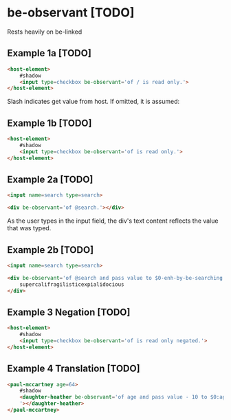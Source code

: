 # be-observant [TODO]

Rests heavily on be-linked

## Example 1a [TODO]

```html
<host-element>
    #shadow
    <input type=checkbox be-observant='of / is read only.'>
</host-element>
```

Slash indicates get value from host.  If omitted, it is assumed:

## Example 1b [TODO]

```html
<host-element>
    #shadow
    <input type=checkbox be-observant='of is read only.'>
</host-element>
```

## Example 2a [TODO]

```html
<input name=search type=search>

<div be-observant='of @search.'></div>
```

As the user types in the input field, the div's text content reflects the value that was typed.

## Example 2b [TODO]

```html
<input name=search type=search>

<div be-observant='of @search and pass value to $0-enh-by-be-searching : for text.'>
    supercalifragilisticexpialidocious
</div>
```

## Example 3  Negation [TODO]

```html
<host-element>
    #shadow
    <input type=checkbox be-observant='of is read only negated.'>
</host-element>
```

## Example 4 Translation [TODO]

```html
<paul-mccartney age=64>
    #shadow
    <daughter-heather be-observant='of age and pass value - 10 to $0:age.
    '></daughter-heather>
</paul-mccartney>
```